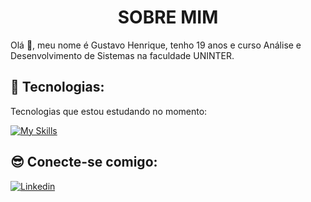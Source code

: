 <h1 align="center"> SOBRE MIM </h1>

<p> Olá 👋, meu nome é Gustavo Henrique, tenho 19 anos e curso Análise e Desenvolvimento de Sistemas na faculdade UNINTER. <br/>

## 🚀 Tecnologias:

Tecnologias que estou estudando no momento:

[![My Skills](https://skillicons.dev/icons?i=html,css,js,java,spring,python)](https://skillicons.dev)

## 😎 Conecte-se comigo:

[![Linkedin](https://skillicons.dev/icons?i=linkedin)](https://www.linkedin.com/in/gustavohenriquefsdev/)
